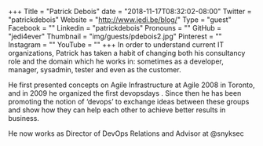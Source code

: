 +++
Title = "Patrick Debois"
date = "2018-11-17T08:32:02-08:00"
Twitter = "patrickdebois"
Website = "http://www.jedi.be/blog/"
Type = "guest"
Facebook = ""
Linkedin = "patrickdebois"
Pronouns = ""
GitHub = "jedi4ever"
Thumbnail = "img/guests/pdebois2.jpg"
Pinterest = ""
Instagram = ""
YouTube = ""
+++
In order to understand current IT organizations, Patrick has taken a habit of changing both his consultancy role and the domain which he works in: sometimes as a developer, manager, sysadmin, tester and even as the customer.

He first presented concepts on Agile Infrastructure at Agile 2008 in Toronto, and in 2009 he organized the first devopsdays . Since then he has been promoting the notion of ‘devops’ to exchange ideas between these groups and show how they can help each other to achieve better results in business.

He now works as Director of DevOps Relations and Advisor at @snyksec
